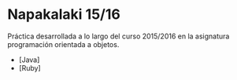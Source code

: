 # Napakalaki 15/16

Práctica desarrollada a lo largo del curso 2015/2016 en la asignatura programación orientada a objetos.

* [Java]
* [Ruby]